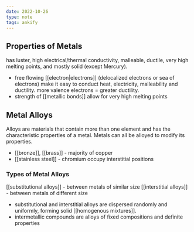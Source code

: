 ```yaml
---
date: 2022-10-26
type: note
tags: ankify
---
```


## Properties of Metals
has luster, high electrical/thermal conductivity, malleable, ductile, very high melting points, and mostly solid (except Mercury).
- free flowing [[electron|electrons]] (delocalized electrons or sea of electrons) make it easy to conduct heat, electricity, malleability and ductility. more valence electrons = greater ductility.
- strength of [[metallic bonds]] allow for very high melting points

## Metal Alloys
Alloys are materials that contain more than one element and has the characteristic properties of a metal. Metals can all be alloyed to modify its properties.
- [[bronze]], [[brass]] - majority of copper
- [[stainless steel]] - chromium occupy interstitial positions

### Types of Metal Alloys
[[substitutional alloys]] - between metals of similar size
[[interstitial alloys]] - between metals of different size

- substitutional and interstitial alloys are dispersed randomly and uniformly, forming solid [[homogenous mixtures]].
- intermetallic compounds are alloys of fixed compositions and definite properties
